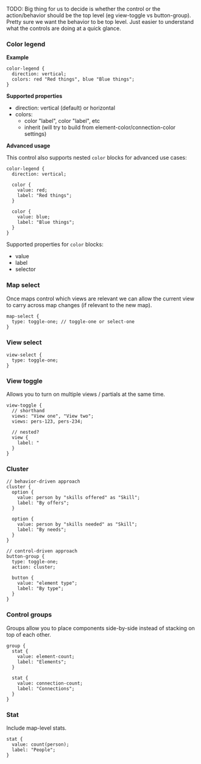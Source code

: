 TODO: Big thing for us to decide is whether the control or the action/behavior should be
the top level (eg view-toggle vs button-group). Pretty sure we want the behavior
to be top level. Just easier to understand what the controls are doing at a
quick glance.

### Color legend

**Example**

```
color-legend {
  direction: vertical;
  colors: red "Red things", blue "Blue things";
}
```

**Supported properties**

- direction: vertical (default) or horizontal
- colors:
  - color "label", color "label", etc 
  - inherit (will try to build from element-color/connection-color settings)

**Advanced usage**

This control also supports nested `color` blocks for advanced use cases:

```
color-legend {
  direction: vertical;
  
  color {
    value: red;
    label: "Red things";
  }
  
  color {
    value: blue;
    label: "Blue things";
  }
}
```

Supported properties for `color` blocks:
- value 
- label
- selector

### Map select

Once maps control which views are relevant we can allow the current view
to carry across map changes (if relevant to the new map).

```
map-select {
  type: toggle-one; // toggle-one or select-one
}
```

### View select

```
view-select {
  type: toggle-one;
}
```

### View toggle

Allows you to turn on multiple views / partials at the same time.

```
view-toggle {
  // shorthand
  views: "View one", "View two";
  views: pers-123, pers-234;

  // nested?
  view {
    label: "
  }
}
```

### Cluster

```
// behavior-driven approach
cluster {
  option {
    value: person by "skills offered" as "Skill";
    label: "By offers";
  }
  
  option {
    value: person by "skills needed" as "Skill";
    label: "By needs";
  }
}

// control-driven approach
button-group {
  type: toggle-one; 
  action: cluster;
  
  button {
    value: "element type";
    label: "By type";
  }
}
```

### Control groups

Groups allow you to place components side-by-side instead of stacking on top of each other.

```
group {
  stat {
    value: element-count;
    label: "Elements";
  }
  
  stat {
    value: connection-count;
    label: "Connections";
  }
}
```

### Stat

Include map-level stats.

```
stat {
  value: count(person);
  label: "People";
}
```
